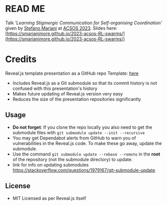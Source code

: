 # READ ME

Talk *'Learning Stigmergic Communication for Self-organising Coordination'* given by [Stefano Mariani](https://smarianimore.github.io) at [ACSOS 2023](https://2023.acsos.org/track/acsos-2023-papers?#program). 
Slides here: [https://smarianimore.github.io/2023-acsos-RL-swarms/](https://smarianimore.github.io/2023-acsos-RL-swarms/)

# Credits

Reveal.js template presentation as a GitHub repo Template: [here](https://github.com/pacharanero/create-new-revealjs-template)

* Includes Reveal.js as a Git submodule so that its commit history is not confused with this presentation's history
* Makes future updating of Reveal.js version very easy
* Reduces the size of the presentation repositories significantly

## Usage

* **Do not forget**: If you clone the repo locally you also need to get the submodule files with `git submodule update --init --recursive`
* You may get Dependabot alerts from GitHub to warn you of vulnerabilities in the Reveal.js code. To make these go away, update the submodule.
* Use the command `git submodule update --rebase --remote` in the **root** of the repository (not the submodule directory) to update.
* link for info on updating submodules https://stackoverflow.com/questions/1979167/git-submodule-update

## License

* MIT Licensed as per Reveal.js itself 
